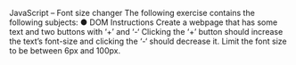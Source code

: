 JavaScript – Font size changer
The following exercise contains the following subjects:
● DOM
Instructions
Create a webpage that has some text and two buttons with ‘+’
and ‘-‘ Clicking the ‘+’ button should increase the text’s font-size
and clicking the ‘-‘ should decrease it.
Limit the font size to be between 6px and 100px.
